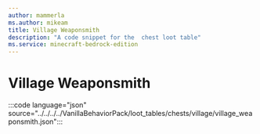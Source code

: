 ```yaml
---
author: mammerla
ms.author: mikeam
title: Village Weaponsmith
description: "A code snippet for the  chest loot table"
ms.service: minecraft-bedrock-edition
---
```


# Village Weaponsmith

:::code language="json" source="../../../../VanillaBehaviorPack/loot_tables/chests/village/village_weaponsmith.json":::
